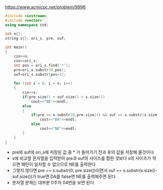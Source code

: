 https://www.acmicpc.net/problem/9996
```C++
#include <iostream>
#include <vector>
using namespace std;

int n{};
string s{}, ori_s, pre, suf;
  
int main()
{
    cin>>n;
    cin>>ori_s;
    int pos = ori_s.find('*');
    pre=ori_s.substr(0,pos);
    suf=ori_s.substr(pos+1);
  
    for (int i = 0; i < n; i++)
    {
        cin>>s;
        if(pre.size() + suf.size() > s.size())
            cout<<"NE"<<endl;
        else
        {
            if(pre == s.substr(0,pre.size()) && suf == s.substr(s.size() - suf.size()))
                cout<<"DA"<<endl;
            else
                cout<<"NE"<<endl;
        }
    }
}
```
- pre와 suf에 ori_s에 저장된 값 중 * 가 들어가기 전과 후의 값을 저장해 줄것이다
- s에 비교할 문자열을 입력받아 pre과 suf의 사이즈를 합한 것보다 s의 사이즈가 작으면 패턴이 일치할 수 없으므로 NE를 출력한다
- 그렇지 않다면 pre == s.substr(0, pre.size())이면서 suf == s.substr(s.size()-suf.size())가 true면 DA를 false면 NE를 출력해주면 된다
- 문자열 문제는 대부분 0주차 04번을 보면 된다